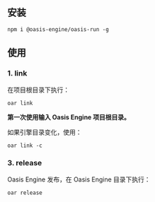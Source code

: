## 安装

```shell
npm i @oasis-engine/oasis-run -g
```

## 使用


### 1. link

在项目根目录下执行：

```shell
oar link
```

**第一次使用输入 Oasis Engine 项目根目录。**

如果引擎目录变化，使用：

```shell
oar link -c
```

### 3. release

Oasis Engine 发布，在 Oasis Engine 目录下执行：

```shell
oar release
```